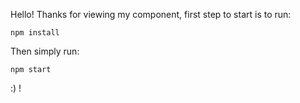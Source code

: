 Hello! Thanks for viewing my component, first step to start is to run:

	npm install

 Then simply run:

	npm start

 :) !
